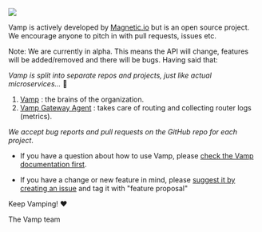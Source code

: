 ![](http://vamp.io/img/vamp_logo_blue.svg)

Vamp is actively developed by [Magnetic.io](http://magnetic.io) but is an open source project. 
We encourage anyone to pitch in with pull requests, issues etc.

Note: We are currently in alpha. This means the API will change, features will be added/removed and there will be bugs. Having said that:


*Vamp is split into separate repos and projects, just like actual microservices...* :metal:

1. [Vamp](https://github.com/magneticio/vamp) : the brains of the organization.
2. [Vamp Gateway Agent](https://github.com/magneticio/vamp-pulse) : takes care of routing and collecting router logs (metrics).

*We accept bug reports and pull requests on the GitHub repo for each project*.

* If you have a question about how to use Vamp, please [check the Vamp documentation first](http://vamp.io/documentation/).

* If you have a change or new feature in mind, please [suggest it by creating an issue](https://github.com/magneticio/vamp/issues) and tag it with "feature proposal"

Keep Vamping! :heart: 

The Vamp team
